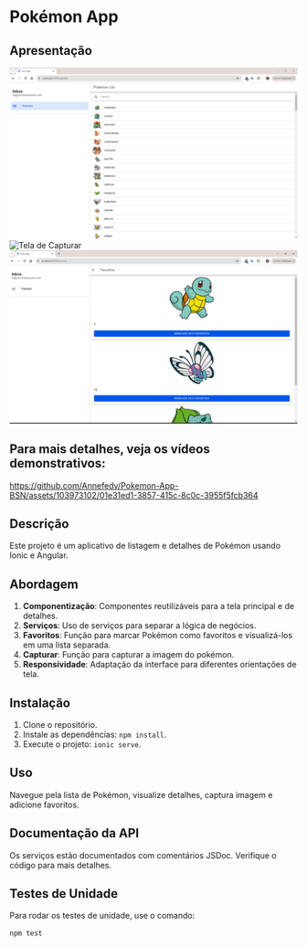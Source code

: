 # Pokémon App

## Apresentação

![Tela Principal](./resources/pokedex.png)
![Tela de Capturar](./resources/Pokébola.png)
![Tela de Favorita](./resources/favorites.png)

## Para mais detalhes, veja os vídeos demonstrativos:






https://github.com/Annefedy/Pokemon-App-BSN/assets/103973102/01e31ed1-3857-415c-8c0c-3955f5fcb364


## Descrição

Este projeto é um aplicativo de listagem e detalhes de Pokémon usando Ionic e Angular. 

## Abordagem

1. **Componentização**: Componentes reutilizáveis para a tela principal e de detalhes.
2. **Serviços**: Uso de serviços para separar a lógica de negócios.
3. **Favoritos**: Função para marcar Pokémon como favoritos e visualizá-los em uma lista separada.
4. **Capturar**: Função para capturar a imagem do pokémon.
5. **Responsividade**: Adaptação da interface para diferentes orientações de tela.

## Instalação

1. Clone o repositório.
2. Instale as dependências: `npm install`.
3. Execute o projeto: `ionic serve`.

## Uso

Navegue pela lista de Pokémon, visualize detalhes, captura imagem e adicione favoritos.

## Documentação da API

Os serviços estão documentados com comentários JSDoc. Verifique o código para mais detalhes.

## Testes de Unidade

Para rodar os testes de unidade, use o comando:
```bash
npm test
